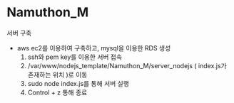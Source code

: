 # Namuthon_M
서버 구축
- aws ec2를 이용하여 구축하고, mysql을 이용한 RDS 생성
  1. ssh와 pem key를 이용한 서버 접속
  2. /var/www/nodejs_template/Namuthon_M/server_nodejs ( index.js가 존재하는 위치 )로 이동
  3. sudo node index.js를 통해 서버 실행
  4. Control + z 통해 종료





